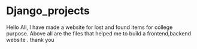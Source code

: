 # Django_projects
Hello All,
 I have made a website for lost and found items for college purpose.
 Above all are the files that helped me to build a frontend,backend website .
 thank you
